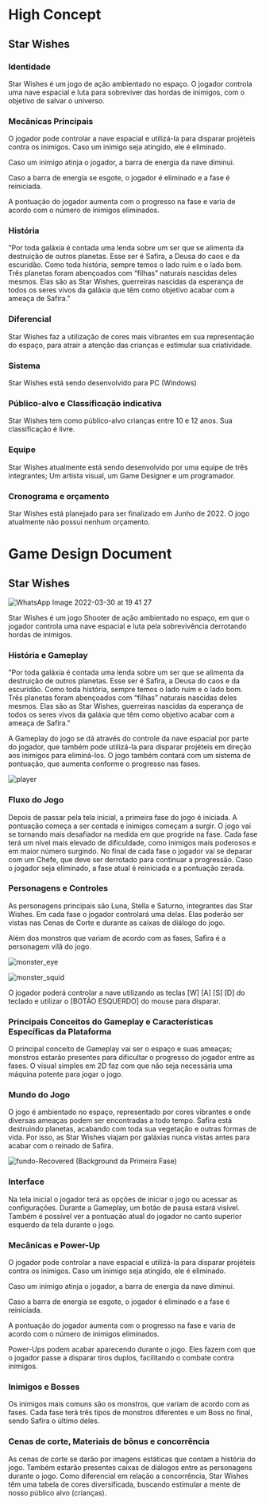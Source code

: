 # High Concept

## Star Wishes

### Identidade
Star Wishes é um jogo de ação ambientado no espaço. O jogador controla uma nave espacial e luta para sobreviver das hordas de inimigos, com o objetivo de salvar o universo.

### Mecânicas Principais
O jogador pode controlar a nave espacial e utilizá-la para disparar projéteis contra os inimigos. Caso um inimigo seja atingido, ele é eliminado.

Caso um inimigo atinja o jogador, a barra de energia da nave diminui.

Caso a barra de energia se esgote, o jogador é eliminado e a fase é reiniciada.

A pontuação do jogador aumenta com o progresso na fase e varia de acordo com o número de inimigos eliminados.

### História
"Por toda galáxia é contada uma lenda sobre um ser que se alimenta da destruição de outros planetas. Esse ser é Safira, a Deusa do caos e da escuridão. Como toda história, sempre temos o lado ruim e o lado bom. Três planetas foram abençoados com “filhas” naturais nascidas deles mesmos. Elas são as Star Wishes, guerreiras nascidas da esperança de todos os seres vivos da galáxia que têm como objetivo acabar com a ameaça de Safira."

### Diferencial
Star Wishes faz a utilização de cores mais vibrantes em sua representação do espaço, para atrair a atenção das crianças e estimular sua criatividade.

### Sistema
Star Wishes está sendo desenvolvido para PC (Windows)

### Público-alvo e Classificação indicativa
Star Wishes tem como público-alvo crianças entre 10 e 12 anos. Sua classificação é livre.

### Equipe
Star Wishes atualmente está sendo desenvolvido por uma equipe de três integrantes; Um artista visual, um Game Designer e um programador.

### Cronograma e orçamento
Star Wishes está planejado para ser finalizado em Junho de 2022. O jogo atualmente não possui nenhum orçamento.























# Game Design Document

## Star Wishes

![WhatsApp Image 2022-03-30 at 19 41 27](https://user-images.githubusercontent.com/89281859/161833494-c259cca3-4b15-4438-8586-afde1a639cc3.jpeg)

Star Wishes é um jogo Shooter de ação ambientado no espaço, em que o jogador controla uma nave espacial e luta pela sobrevivência derrotando hordas de inimigos.

### História e Gameplay
"Por toda galáxia é contada uma lenda sobre um ser que se alimenta da destruição de outros planetas. Esse ser é Safira, a Deusa do caos e da escuridão. Como toda história, sempre temos o lado ruim e o lado bom. Três planetas foram abençoados com “filhas” naturais nascidas deles mesmos. Elas são as Star Wishes, guerreiras nascidas da esperança de todos os seres vivos da galáxia que têm como objetivo acabar com a ameaça de Safira."

A Gameplay do jogo se dá através do controle da nave espacial por parte do jogador, que também pode utilizá-la para disparar projéteis em direção aos inimigos para eliminá-los. O jogo também contará com um sistema de pontuação, que aumenta conforme o progresso nas fases.


![player](https://user-images.githubusercontent.com/89281859/161837328-88c7d961-91f7-42bf-99d1-53b9212c89a3.png)


### Fluxo do Jogo
Depois de passar pela tela inicial, a primeira fase do jogo é iniciada. A pontuação começa a ser contada e inimigos começam a surgir. O jogo vai se tornando mais desafiador na medida em que progride na fase. Cada fase terá um nível mais elevado de dificuldade, como inimigos mais poderosos e em maior número surgindo. No final de cada fase o jogador vai se deparar com um Chefe, que deve ser derrotado para continuar a progressão. Caso o jogador seja eliminado, a fase atual é reiniciada e a pontuação zerada.

### Personagens e Controles
As personagens principais são Luna, Stella e Saturno, integrantes das Star Wishes. Em cada fase o jogador controlará uma delas. Elas poderão ser vistas nas Cenas de Corte e durante as caixas de diálogo do jogo.

Além dos monstros que variam de acordo com as fases, Safira é a personagem vilã do jogo.

![monster_eye](https://user-images.githubusercontent.com/89281859/161837682-f6d123d2-4e90-4bc2-b29b-420734a70d9f.gif)

![monster_squid](https://user-images.githubusercontent.com/89281859/161837715-eb7e9715-19b2-45be-9efd-c776c4fc2ac5.GIF)

O jogador poderá controlar a nave utilizando as teclas [W] [A] [S] [D] do teclado e utilizar o [BOTÃO ESQUERDO] do mouse para disparar.

### Principais Conceitos do Gameplay e Características Específicas da Plataforma
O principal conceito de Gameplay vai ser o espaço e suas ameaças; monstros estarão presentes para dificultar o progresso do jogador entre as fases. O visual simples em 2D faz com que não seja necessária uma máquina potente para jogar o jogo.

### Mundo do Jogo
O jogo é ambientado no espaço, representado por cores vibrantes e onde diversas ameaças podem ser encontradas a todo tempo. Safira está destruindo planetas, acabando com toda sua vegetação e outras formas de vida. Por isso, as Star Wishes viajam por galáxias nunca vistas antes para acabar com o reinado de Safira.

![fundo-Recovered](https://user-images.githubusercontent.com/89281859/161890390-826d4b56-50a4-4f23-8c1c-1a37176750d2.jpeg)
(Background da Primeira Fase)

### Interface
Na tela inicial o jogador terá as opções de iniciar o jogo ou acessar as configurações. Durante a Gameplay, um botão de pausa estará visível. Também é possível ver a pontuação atual do jogador no canto superior esquerdo da tela durante o jogo.

### Mecânicas e Power-Up
O jogador pode controlar a nave espacial e utilizá-la para disparar projéteis contra os inimigos. Caso um inimigo seja atingido, ele é eliminado.

Caso um inimigo atinja o jogador, a barra de energia da nave diminui.

Caso a barra de energia se esgote, o jogador é eliminado e a fase é reiniciada.

A pontuação do jogador aumenta com o progresso na fase e varia de acordo com o número de inimigos eliminados.

Power-Ups podem acabar aparecendo durante o jogo. Eles fazem com que o jogador passe a disparar tiros duplos, facilitando o combate contra inimigos.

### Inimigos e Bosses
Os inimigos mais comuns são os monstros, que variam de acordo com as fases. Cada fase terá três tipos de monstros diferentes e um Boss no final, sendo Safira o último deles.

### Cenas de corte, Materiais de bônus e concorrência
As cenas de corte se darão por imagens estáticas que contam a história do jogo. Também estarão presentes caixas de diálogos entre as personagens durante o jogo. Como diferencial em relação a concorrência, Star Wishes têm uma tabela de cores diversificada, buscando estimular a mente de nosso público alvo (crianças).









